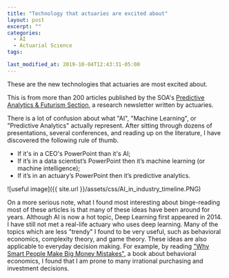 ```yaml
---
title: "Technology that actuaries are excited about"
layout: post
excerpt: ""
categories:
  - AI
  - Actuarial Science
tags:

last_modified_at: 2019-10-04T12:43:31-05:00
---
```


These are the new technologies that actuaries are most excited about.

This is from more than 200 articles published by the SOA's [Predictive Analytics & Futurism Section](https://www.soa.org/sections/pred-analytics-futurism/pred-analytics-futurism-landing/), a research newsletter written by actuaries.   

There is a lot of confusion about what "AI", "Machine Learning", or "Predictive Analytics" actually represent.   After sitting through dozens of presentations, several conferences, and reading up on the literature, I have discovered the following rule of thumb.

- If it's in a CEO's PowerPoint than it's AI;
- If it’s in a data scientist’s PowerPoint then it’s machine learning (or machine intelligence);
- If it’s in an actuary’s PowerPoint then it’s predictive analytics.

![useful image]({{ site.url }}/assets/css/AI_in_industry_timeline.PNG)

On a more serious note, what I found most interesting about binge-reading most of these articles is that many of these ideas have been around for years.  Although AI is now a hot topic, Deep Learning first appeared in 2014.  I have still not met a real-life actuary who uses deep learning.  Many of the topics which are less "trendy" I found to be very useful, such as behavioral economics, complexity theory, and game theory.  These ideas are also applicable to everyday decision making.  For example, by reading ["Why Smart People Make Big Money Mistakes"](https://www.amazon.com/Smart-People-Money-Mistakes-Correct/dp/0684859386), a book about behavioral economics, I found that I am prone to many irrational purchasing and investment decisions.  


